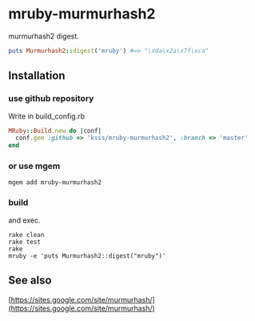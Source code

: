 # mruby-murmurhash2

murmurhash2 digest.

```ruby
puts Murmurhash2::digest('mruby') #=> "\xda\x2a\x7f\xca"
```

## Installation

### use github repository

Write in build_config.rb

```ruby
MRuby::Build.new do |conf|
  conf.gem :github => 'ksss/mruby-murmurhash2', :branch => 'master'
end
```

### or use mgem

```
mgem add mruby-murmurhash2
```

### build

and exec.

```
rake clean
rake test
rake
mruby -e 'puts Murmurhash2::digest("mruby")'
```

## See also

[https://sites.google.com/site/murmurhash/](https://sites.google.com/site/murmurhash/)
